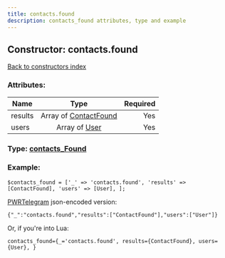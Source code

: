 ```yaml
---
title: contacts.found
description: contacts_found attributes, type and example
---
```

## Constructor: contacts.found  
[Back to constructors index](index.md)



### Attributes:

| Name     |    Type       | Required |
|----------|:-------------:|---------:|
|results|Array of [ContactFound](../types/ContactFound.md) | Yes|
|users|Array of [User](../types/User.md) | Yes|



### Type: [contacts\_Found](../types/contacts_Found.md)


### Example:

```
$contacts_found = ['_' => 'contacts.found', 'results' => [ContactFound], 'users' => [User], ];
```  

[PWRTelegram](https://pwrtelegram.xyz) json-encoded version:

```
{"_":"contacts.found","results":["ContactFound"],"users":["User"]}
```


Or, if you're into Lua:  


```
contacts_found={_='contacts.found', results={ContactFound}, users={User}, }

```



